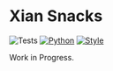 # Xian Snacks
![Tests](https://github.com/JohN100x1/xianxiaochi/actions/workflows/python-workflow.yml/badge.svg)
[![Python](https://img.shields.io/badge/python-3.11%2B-brightgreen)](https://www.python.org/)
[![Style](https://img.shields.io/badge/code%20style-black-000000.svg)](https://github.com/psf/black)

Work in Progress.

